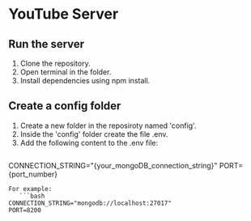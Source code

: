 # YouTube Server

## Run the server
1. Clone the repository.
2. Open terminal in the folder.
3. Install dependencies using npm install.

## Create a config folder
1. Create a new folder in the reposiroty named 'config'.
2. Inside the 'config' folder create the file .env.
3. Add the following content to the .env file:
   ```bash
CONNECTION_STRING="{your_mongoDB_connection_string}"
PORT={port_number}
```
For example:
   ```bash
CONNECTION_STRING="mongodb://localhost:27017"
PORT=8200
```


